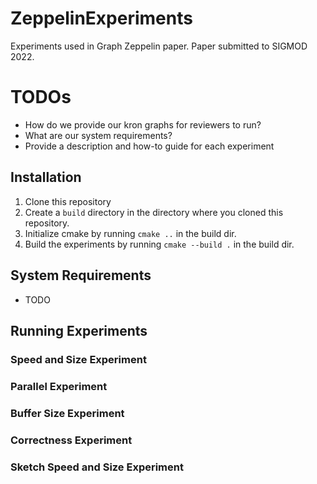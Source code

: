 # ZeppelinExperiments
Experiments used in Graph Zeppelin paper. Paper submitted to SIGMOD 2022.

# TODOs
* How do we provide our kron graphs for reviewers to run?
* What are our system requirements?
* Provide a description and how-to guide for each experiment

## Installation
1. Clone this repository
2. Create a `build` directory in the directory where you cloned this repository.
3. Initialize cmake by running `cmake ..` in the build dir.
4. Build the experiments by running `cmake --build .` in the build dir.

## System Requirements
* TODO

## Running Experiments
### Speed and Size Experiment

### Parallel Experiment

### Buffer Size Experiment

### Correctness Experiment

### Sketch Speed and Size Experiment

